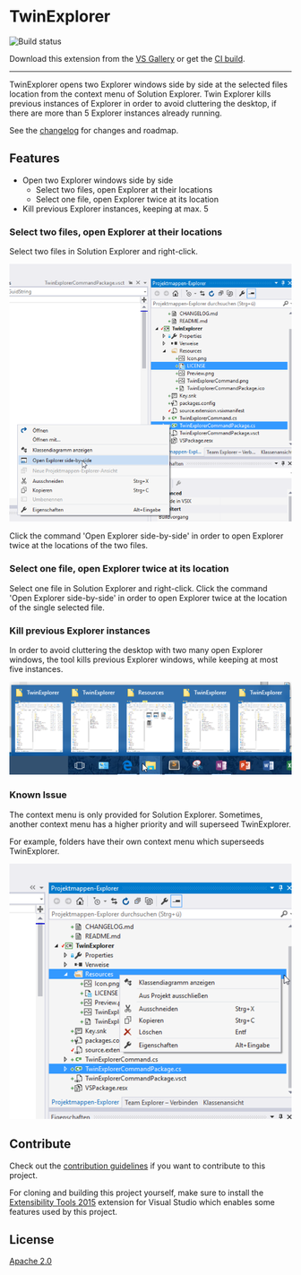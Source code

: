 # TwinExplorer

<!-- Replace this badge with your own-->
![Build status](https://ci.appveyor.com/api/projects/status/hv6uyc059rqbc6fj?svg=true)
<!-- Update the VS Gallery link after you upload the VSIX-->
Download this extension from the [VS Gallery](https://visualstudiogallery.msdn.microsoft.com/[GuidFromGallery])
or get the [CI build]('http://vsixgallery.com/extension/7e7f1316-08bb-4871-851a-4fd82d9d4d32/').

---------------------------------------

TwinExplorer opens two Explorer windows side by side 
at the selected files location from the context menu of Solution Explorer.
Twin Explorer kills previous instances of Explorer 
in order to avoid cluttering the desktop, 
if there are more than 5 Explorer instances already running.

See the [changelog](CHANGELOG.md) for changes and roadmap.

## Features

- Open two Explorer windows side by side
  - Select two files, open Explorer at their locations
  - Select one file, open Explorer twice at its location
- Kill previous Explorer instances, keeping at max. 5

### Select two files, open Explorer at their locations
Select two files in Solution Explorer and right-click.

![Context Menu Two Files](TwinExplorer/img/context-menu-two-files.png)

Click the command 'Open Explorer side-by-side' in order to open Explorer
twice at the locations of the two files.

### Select one file, open Explorer twice at its location
Select one file in Solution Explorer and right-click. Click the command 'Open Explorer side-by-side' in order to open Explorer
twice at the location of the single selected file.

### Kill previous Explorer instances
In order to avoid cluttering the desktop with two many open Explorer windows, 
the tool kills previous Explorer windows, while keeping at most five instances.

![Explorer Instances](TwinExplorer/img/explorer-instances.png)

### Known Issue
The context menu is only provided for Solution Explorer. Sometimes,
another context menu has a higher priority and will superseed TwinExplorer.

For example, folders have their own context menu which superseeds TwinExplorer.

![Known Issue Context Menu](TwinExplorer/img/known-issue-context-menu.png)

## Contribute
Check out the [contribution guidelines](CONTRIBUTING.md)
if you want to contribute to this project.

For cloning and building this project yourself, make sure
to install the
[Extensibility Tools 2015](https://visualstudiogallery.msdn.microsoft.com/ab39a092-1343-46e2-b0f1-6a3f91155aa6)
extension for Visual Studio which enables some features
used by this project.

## License
[Apache 2.0](LICENSE)